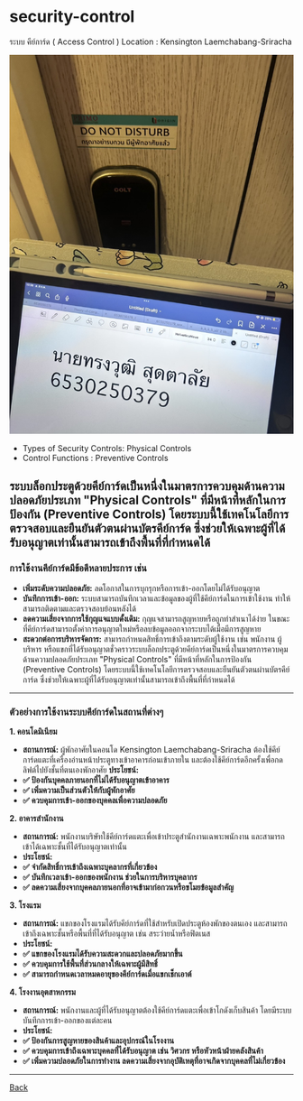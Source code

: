 # security-control

ระบบ คีย์การ์ด ( Access Control )
Location : Kensington Laemchabang-Sriracha

![scr](Picture/Sec.jpg)

 - Types of Security Controls: Physical Controls
 - Control Functions : Preventive Controls

ระบบล็อกประตูด้วยคีย์การ์ดเป็นหนึ่งในมาตรการควบคุมด้านความปลอดภัยประเภท "Physical Controls" ที่มีหน้าที่หลักในการป้องกัน (Preventive Controls) โดยระบบนี้ใช้เทคโนโลยีการตรวจสอบและยืนยันตัวตนผ่านบัตรคีย์การ์ด ซึ่งช่วยให้เฉพาะผู้ที่ได้รับอนุญาตเท่านั้นสามารถเข้าถึงพื้นที่ที่กำหนดได้
---

### **การใช้งานคีย์การ์ดมีข้อดีหลายประการ เช่น**

- **เพิ่มระดับความปลอดภัย:** ลดโอกาสในการบุกรุกหรือการเข้า-ออกโดยไม่ได้รับอนุญาต
- **บันทึกการเข้า-ออก:** ระบบสามารถบันทึกเวลาและข้อมูลของผู้ที่ใช้คีย์การ์ดในการเข้าใช้งาน ทำให้สามารถติดตามและตรวจสอบย้อนหลังได้
- **ลดความเสี่ยงจากการใช้กุญแจแบบดั้งเดิม:** กุญแจสามารถสูญหายหรือถูกทำสำเนาได้ง่าย ในขณะที่คีย์การ์ดสามารถตั้งค่าการอนุญาตใหม่หรือลบข้อมูลออกจากระบบได้เมื่อมีการสูญหาย
- **สะดวกต่อการบริหารจัดการ:** สามารถกำหนดสิทธิ์การเข้าถึงตามระดับผู้ใช้งาน เช่น พนักงาน ผู้บริหาร หรือแขกที่ได้รับอนุญาตชั่วคราวระบบล็อกประตูด้วยคีย์การ์ดเป็นหนึ่งในมาตรการควบคุมด้านความปลอดภัยประเภท "Physical Controls" ที่มีหน้าที่หลักในการป้องกัน (Preventive Controls) โดยระบบนี้ใช้เทคโนโลยีการตรวจสอบและยืนยันตัวตนผ่านบัตรคีย์การ์ด ซึ่งช่วยให้เฉพาะผู้ที่ได้รับอนุญาตเท่านั้นสามารถเข้าถึงพื้นที่ที่กำหนดได้


---
### **ตัวอย่างการใช้งานระบบคีย์การ์ดในสถานที่ต่างๆ**

**1. คอนโดมิเนียม**
- **สถานการณ์:** ผู้พักอาศัยในคอนโด Kensington Laemchabang-Sriracha ต้องใช้คีย์การ์ดแตะที่เครื่องอ่านหน้าประตูทางเข้าอาคารก่อนเข้าภายใน และต้องใช้คีย์การ์ดอีกครั้งเพื่อกดลิฟต์ไปยังชั้นที่ตนเองพักอาศัย
  **ประโยชน์:**
- **✅ ป้องกันบุคคลภายนอกที่ไม่ได้รับอนุญาตเข้าอาคาร**
- **✅ เพิ่มความเป็นส่วนตัวให้กับผู้พักอาศัย**
- **✅ ควบคุมการเข้า-ออกของบุคคลเพื่อความปลอดภัย**

**2. อาคารสำนักงาน**
- **สถานการณ์:** พนักงานบริษัทใช้คีย์การ์ดแตะเพื่อเข้าประตูสำนักงานเฉพาะพนักงาน และสามารถเข้าได้เฉพาะชั้นที่ได้รับอนุญาตเท่านั้น
- **ประโยชน์:**
- **✅ จำกัดสิทธิ์การเข้าถึงเฉพาะบุคลากรที่เกี่ยวข้อง**
- **✅ บันทึกเวลาเข้า-ออกของพนักงาน ช่วยในการบริหารบุคลากร**
- **✅ ลดความเสี่ยงจากบุคคลภายนอกที่อาจเข้ามาก่อกวนหรือขโมยข้อมูลสำคัญ**

**3. โรงแรม**
- **สถานการณ์:** แขกของโรงแรมได้รับคีย์การ์ดที่ใช้สำหรับเปิดประตูห้องพักของตนเอง และสามารถเข้าถึงเฉพาะชั้นหรือพื้นที่ที่ได้รับอนุญาต เช่น สระว่ายน้ำหรือฟิตเนส
- **ประโยชน์:**
- **✅ แขกของโรงแรมได้รับความสะดวกและปลอดภัยมากขึ้น**
- **✅ ควบคุมการใช้พื้นที่ส่วนกลางให้เฉพาะผู้มีสิทธิ์**
- **✅ สามารถกำหนดเวลาหมดอายุของคีย์การ์ดเมื่อแขกเช็กเอาต์**

**4. โรงงานอุตสาหกรรม**
- **สถานการณ์:** พนักงานและผู้ที่ได้รับอนุญาตต้องใช้คีย์การ์ดแตะเพื่อเข้าโกดังเก็บสินค้า โดยมีระบบบันทึกการเข้า-ออกของแต่ละคน
- **ประโยชน์:**
- **✅ ป้องกันการสูญหายของสินค้าและอุปกรณ์ในโรงงาน**
- **✅ ควบคุมการเข้าถึงเฉพาะบุคคลที่ได้รับอนุญาต เช่น วิศวกร หรือหัวหน้าฝ่ายคลังสินค้า**
- **✅ เพิ่มความปลอดภัยในการทำงาน ลดความเสี่ยงจากอุบัติเหตุที่อาจเกิดจากบุคคลที่ไม่เกี่ยวข้อง**
---
[Back](README.md)
